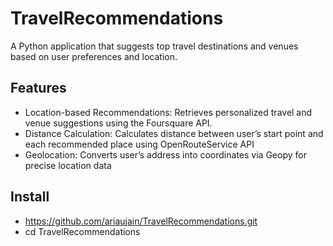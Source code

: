 # TravelRecommendations
A Python application that suggests top travel destinations and venues based on user preferences and location.

## Features
- Location-based Recommendations: Retrieves personalized travel and venue suggestions using the Foursquare API.
- Distance Calculation: Calculates distance between user’s start point and each recommended place using OpenRouteService API
- Geolocation: Converts user’s address into coordinates via Geopy for precise location data

## Install 
- https://github.com/ariaujain/TravelRecommendations.git
- cd TravelRecommendations
